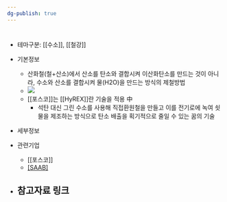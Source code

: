 ```yaml
---
dg-publish: true
---
```

#

- 테마구분: [[수소]], [[철강]]


- 기본정보
	- 산화철(철+산소)에서 산소를 탄소와 결합시켜 이산화탄소를 만드는 것이 아니라, 수소와 산소를 결합시켜 물(H2O)을 만드는 방식의 제철방법
	- ![](https://i.imgur.com/tNTVODV.png)
	- [[포스코]]는 [[HyREX]]란 기술을 적용 中 
		- 석탄 대신 그린 수소를 사용해 직접환원철을 만들고 이를 전기로에 녹여 쇳물을 제조하는 방식으로 탄소 배출을 획기적으로 줄일 수 있는 꿈의 기술




- 세부정보



- 관련기업
	- [[포스코]]
	- [[SAAB]](스웨덴)



- 참고자료 링크
	- 

